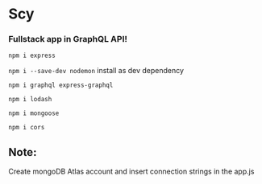 # Scy
### Fullstack app in GraphQL API!


`npm i express`

`npm i --save-dev nodemon` install as dev dependency

`npm i graphql express-graphql`

`npm i lodash`

`npm i mongoose`

`npm i cors`

## Note:
Create mongoDB Atlas account and insert connection strings in the app.js